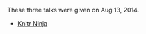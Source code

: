 These three talks were given on Aug 13, 2014.

- [Knitr Ninja](https://dl.dropboxusercontent.com/u/15335397/slides/2014-knitr-ninja-Yihui-Xie.html)
